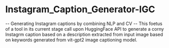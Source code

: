 # Instagram_Caption_Generator-IGC
 -- Generating Instagram captions by combining NLP and CV --
This foetus of a tool in its current stage call upon HuggingFace API to generate a corny Instagrm caption based on a description extracted from input image based on keywords generated from vit-gpt2 image  captioning model. 
